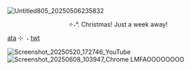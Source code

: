 <p align="center">



![Untitled805_20250506235832](https://github.com/user-attachments/assets/4fa493c2-f475-4a12-b5f5-df314ba2a35f)
</p>
<p align="center">
✧˖°. Christmas! Just a week away!
</p>


[ata](https://squidswag.atabook.org) ⊹ ࣪ ˖ [twt](https://twitter.com/cheescakelrker)


![Screenshot_20250520_172746_YouTube](https://github.com/user-attachments/assets/c8b08b21-3107-4d43-b905-37c56b85770d)
![Screenshot_20250608_103947_Chrome](https://github.com/user-attachments/assets/59757993-80f8-4147-a90a-ee3eb28fb9fa)
LMFAOOOOOOOO

